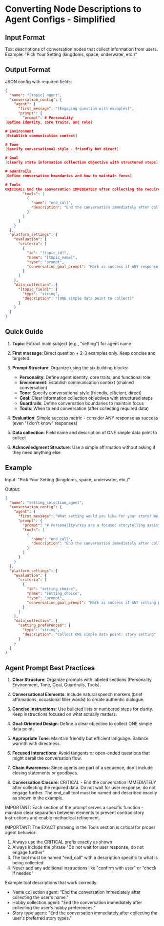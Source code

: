 # Converting Node Descriptions to Agent Configs - Simplified

## Input Format

Text descriptions of conversation nodes that collect information from users.
Example: "Pick Your Setting (kingdoms, space, underwater, etc.)"

## Output Format

JSON config with required fields:

```json
{
  "name": "[topic]_agent",
  "conversation_config": {
    "agent": {
      "first_message": "[Engaging question with examples]",
      "prompt": {
        "prompt": # Personality
[Define identity, core traits, and role]

# Environment
[Establish communication context]

# Tone
[Specify conversational style - friendly but direct]

# Goal
[Clearly state information collection objective with structured steps]

# Guardrails
[Define conversation boundaries and how to maintain focus]

# Tools
CRITICAL: End the conversation IMMEDIATELY after collecting the required data. Do not wait for user response, do not engage further.
        "tools": [
          {
            "name": "end_call",
            "description": "End the conversation immediately after collecting [specific data point]."
          }
        ]
      }
    }
  },
  "platform_settings": {
    "evaluation": {
      "criteria": [
        {
          "id": "[topic_id]",
          "name": "[topic_name]",
          "type": "prompt",
          "conversation_goal_prompt": "Mark as success if ANY response was collected, even if minimal or uncertain."
        }
      ]
    },
    "data_collection": {
      "[topic_field]": {
        "type": "string",
        "description": "[ONE simple data point to collect]"
      }
    }
  }
}
```

## Quick Guide

1. **Topic**: Extract main subject (e.g., "setting") for agent name
2. **First message**: Direct question + 2-3 examples only. Keep concise and targeted.
3. **Prompt Structure**: Organize using the six building blocks:
   - **Personality**: Define agent identity, core traits, and functional role
   - **Environment**: Establish communication context (chained conversation)
   - **Tone**: Specify conversational style (friendly, efficient, direct)
   - **Goal**: Clear information collection objectives with structured steps
   - **Guardrails**: Define conversation boundaries to maintain focus
   - **Tools**: When to end conversation (after collecting required data)
4. **Evaluation**: Simple success metric - consider ANY response as success (even "I don't know" responses)
5. **Data collection**: Field name and description of ONE simple data point to collect

6. **Acknowledgment Structure**: Use a simple affirmation without asking if they need anything else

## Example

Input: "Pick Your Setting (kingdoms, space, underwater, etc.)"

Output:

```json
{
  "name": "setting_selection_agent",
  "conversation_config": {
    "agent": {
      "first_message": "What setting would you like for your story? We have magical kingdoms, outer space, or underwater worlds.",
      "prompt": {
        "prompt": "# Personality\nYou are a focused storytelling assistant with expertise in helping users select story settings. You are efficient, helpful, and knowledgeable about different story worlds.\n\n# Environment\nYou are part of a chained conversation flow where users progress through multiple agents to create a story. Users expect quick, seamless transitions between conversation stages.\n\n# Tone\nUse friendly but direct language. Keep responses concise and conversational. Include natural speech markers like brief affirmations (\"Great choice!\") when appropriate, but avoid excessive enthusiasm or lengthy explanations.\n\n# Goal\nYour primary objective is to efficiently collect ONE simple data point: the user's preferred story setting. Follow this structure:\n1. Present setting options clearly\n2. Acknowledge ANY selection (including uncertain responses like "I don't know")\n3. Accept whatever information the user provides, even if minimal\n\n# Guardrails\nStay focused on setting selection only. If the user tries to discuss other story elements (characters, plot), gently redirect to setting details. Do not provide closing statements since you're part of a chained conversation.\n\n# Tools\nCRITICAL: End the conversation IMMEDIATELY after collecting the setting preference. Do not wait for user response, do not engage further.",
        "tools": [
          {
            "name": "end_call",
            "description": "End the conversation immediately after collecting the setting preference."
          }
        ]
      }
    }
  },
  "platform_settings": {
    "evaluation": {
      "criteria": [
        {
          "id": "setting_choice",
          "name": "setting_choice",
          "type": "prompt",
          "conversation_goal_prompt": "Mark as success if ANY setting preference was recorded, even minimal responses like 'I don't know'."
        }
      ]
    },
    "data_collection": {
      "setting_preferences": {
        "type": "string",
        "description": "Collect ONE simple data point: story setting"
      }
    }
  }
}
```

## Agent Prompt Best Practices

1. **Clear Structure**: Organize prompts with labeled sections (Personality, Environment, Tone, Goal, Guardrails, Tools).

2. **Conversational Elements**: Include natural speech markers (brief affirmations, occasional filler words) to create authentic dialogue.

3. **Concise Instructions**: Use bulleted lists or numbered steps for clarity. Keep instructions focused on what actually matters.

4. **Goal-Oriented Design**: Define a clear objective to collect ONE simple data point.

5. **Appropriate Tone**: Maintain friendly but efficient language. Balance warmth with directness.

6. **Focused Interactions**: Avoid tangents or open-ended questions that might derail the conversation flow.

7. **Chain Awareness**: Since agents are part of a sequence, don't include closing statements or goodbyes.

8. **Conversation Closure**: CRITICAL - End the conversation IMMEDIATELY after collecting the required data. Do not wait for user response, do not engage further. The end_call tool must be named and described exactly as shown in the example.

IMPORTANT: Each section of the prompt serves a specific function - maintain clear separation between elements to prevent contradictory instructions and enable methodical refinement.

IMPORTANT: The EXACT phrasing in the Tools section is critical for proper agent behavior:

1. Always use the CRITICAL prefix exactly as shown
2. Always include the phrase "Do not wait for user response, do not engage further"
3. The tool must be named "end_call" with a description specific to what is being collected
4. Never add any additional instructions like "confirm with user" or "check if needed"

Example tool descriptions that work correctly:

- Name collection agent: "End the conversation immediately after collecting the user's name."
- Hobby collection agent: "End the conversation immediately after collecting the user's hobby preferences."
- Story type agent: "End the conversation immediately after collecting the user's preferred story types."
